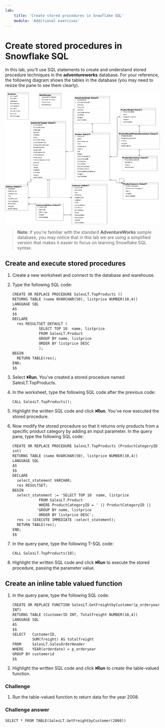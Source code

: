 ```yaml
---
lab:
    title: 'Create stored procedures in Snowflake SQL'
    module: 'Additional exercises'
---
```


# Create stored procedures in  Snowflake SQL

In this lab, you'll use SQL statements to create and understand stored procedure techniques in the **adventureworks** database. For your reference, the following diagram shows the tables in the database (you may need to resize the pane to see them clearly).

![An entity relationship diagram of the adventureworks database](./Images/adventureworks-erd.png)

> **Note**: If you're familiar with the standard **AdventureWorks** sample database, you may notice that in this lab we are using a simplified version that makes it easier to focus on learning Snowflake SQL syntax.

## Create and execute stored procedures

1. Create a new worksheet and connect to the database and warehouse.
1. Type the following SQL code:
    
    ``` 
    CREATE OR REPLACE PROCEDURE SalesLT.TopProducts ()
    RETURNS TABLE (name NVARCHAR(50), listprice NUMBER(10,4))
    LANGUAGE SQL
    AS
    $$
    DECLARE
      res RESULTSET DEFAULT (
                SELECT TOP 10  name, listprice
        		FROM SalesLT.Product
        		GROUP BY name, listprice
        		ORDER BY listprice DESC
                );
    BEGIN
      RETURN TABLE(res);
    END;
    $$
    ```
    
1. Select **&#x23f5;Run**. You've created a stored procedure named SalesLT.TopProducts.
1. In the worksheet, type the following SQL code after the previous code:

    ```
    CALL SalesLT.TopProducts();
    ```

1. Highlight the written SQL code and click **&#x23f5;Run**. You've now executed the stored procedure.
1. Now modify the stored procedure so that it returns only products from a specific product category by adding an input parameter. In the query pane, type the following SQL code:

    ```
    CREATE OR REPLACE PROCEDURE SalesLT.TopProducts (ProductCategoryID int)
    RETURNS TABLE (name NVARCHAR(50), listprice NUMBER(10,4))
    LANGUAGE SQL
    AS
    $$
    DECLARE
      select_statement VARCHAR;
      res RESULTSET;
    BEGIN
      select_statement := 'SELECT TOP 10  name, listprice
        		FROM SalesLT.Product
                WHERE ProductCategoryID = ' || ProductCategoryID ||
        	   'GROUP BY name, listprice
        		ORDER BY listprice DESC';
      res := (EXECUTE IMMEDIATE :select_statement);
      RETURN TABLE(res);
    END;
    $$
    ```
    
1. In the query pane, type the following T-SQL code:

    ```
    CALL SalesLT.TopProducts(18);
    ```

1. Highlight the written SQL code and click **&#x23f5;Run** to execute the stored procedure, passing the parameter value.

## Create an inline table valued function

1. In the query pane, type the following SQL code:

    ```
    CREATE OR REPLACE FUNCTION SalesLT.GetFreightbyCustomer(p_orderyear INT) 
    RETURNS TABLE (CustomerID INT, TotalFreight NUMBER(10,4))
    LANGUAGE SQL
    AS
    $$
    SELECT   CustomerID, 
             SUM(freight) AS totalfreight
    FROM     SalesLT.SalesOrderHeader
    WHERE    YEAR(orderdate) = p_orderyear
    GROUP BY customerid
    $$
    ```

1. Highlight the written SQL code and click **&#x23f5;Run** to create the table-valued function.

### Challenge

1. Run the table-valued function to return data for the year 2008.

### Challenge answer

```
SELECT * FROM TABLE(SalesLT.GetFreightbyCustomer(2008))
```
